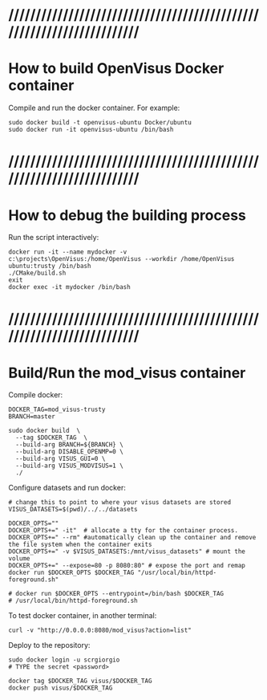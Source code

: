 # //////////////////////////////////////////////////////////////////////
# How to build OpenVisus Docker container

Compile and run the docker container. 
For example:

```
sudo docker build -t openvisus-ubuntu Docker/ubuntu
sudo docker run -it openvisus-ubuntu /bin/bash 
```

# //////////////////////////////////////////////////////////////////////
# How to debug the building process

Run the script interactively:

```
docker run -it --name mydocker -v c:\projects\OpenVisus:/home/OpenVisus --workdir /home/OpenVisus ubuntu:trusty /bin/bash
./CMake/build.sh
exit
docker exec -it mydocker /bin/bash
```

# //////////////////////////////////////////////////////////////////////
# Build/Run the mod_visus container

Compile docker:

```
DOCKER_TAG=mod_visus-trusty
BRANCH=master

sudo docker build  \
  --tag $DOCKER_TAG  \
  --build-arg BRANCH=${BRANCH} \
  --build-arg DISABLE_OPENMP=0 \
  --build-arg VISUS_GUI=0 \
  --build-arg VISUS_MODVISUS=1 \
  ./
```

Configure datasets and run docker:

```
# change this to point to where your visus datasets are stored
VISUS_DATASETS=$(pwd)/../../datasets

DOCKER_OPTS=""
DOCKER_OPTS+=" -it"  # allocate a tty for the container process.
DOCKER_OPTS+=" --rm" #automatically clean up the container and remove the file system when the container exits
DOCKER_OPTS+=" -v $VISUS_DATASETS:/mnt/visus_datasets" # mount the volume
DOCKER_OPTS+=" --expose=80 -p 8080:80" # expose the port and remap
docker run $DOCKER_OPTS $DOCKER_TAG "/usr/local/bin/httpd-foreground.sh"

# docker run $DOCKER_OPTS --entrypoint=/bin/bash $DOCKER_TAG
# /usr/local/bin/httpd-foreground.sh
```

To test docker container, in another terminal:

```
curl -v "http://0.0.0.0:8080/mod_visus?action=list"
```

Deploy to the repository:

```
sudo docker login -u scrgiorgio
# TYPE the secret <password>

docker tag $DOCKER_TAG visus/$DOCKER_TAG
docker push visus/$DOCKER_TAG
```
